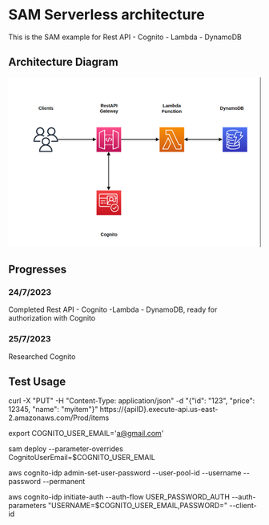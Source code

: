 # SAM Serverless architecture

This is the SAM example for Rest API - Cognito - Lambda - DynamoDB

## Architecture Diagram

![alt text](./simple.png)

## Progresses

### 24/7/2023 
Completed Rest API - Cognito -Lambda - DynamoDB, ready for authorization with Cognito

### 25/7/2023
Researched Cognito 


## Test Usage
curl -X "PUT" -H "Content-Type: application/json" -d "{\"id\": \"123\", \"price\": 12345, \"name\": \"myitem\"}" https://{apiID}.execute-api.us-east-2.amazonaws.com/Prod/items

export COGNITO_USER_EMAIL='a@gmail.com'

sam deploy --parameter-overrides CognitoUserEmail=$COGNITO_USER_EMAIL

aws cognito-idp admin-set-user-password --user-pool-id --username  --password --permanent

aws cognito-idp initiate-auth --auth-flow USER_PASSWORD_AUTH --auth-parameters "USERNAME=$COGNITO_USER_EMAIL,PASSWORD=" --client-id 
